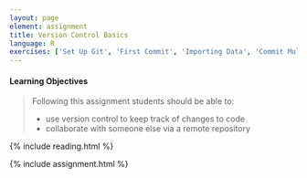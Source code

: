 ```yaml
---
layout: page
element: assignment
title: Version Control Basics
language: R
exercises: ['Set Up Git', 'First Commit', 'Importing Data', 'Commit Multiple Files', 'Pushing Changes', 'Pulling and Pushing']
---
```


#### Learning Objectives

> Following this assignment students should be able to:
>
> - use version control to keep track of changes to code
> - collaborate with someone else via a remote repository

{% include reading.html %}

{% include assignment.html %}
